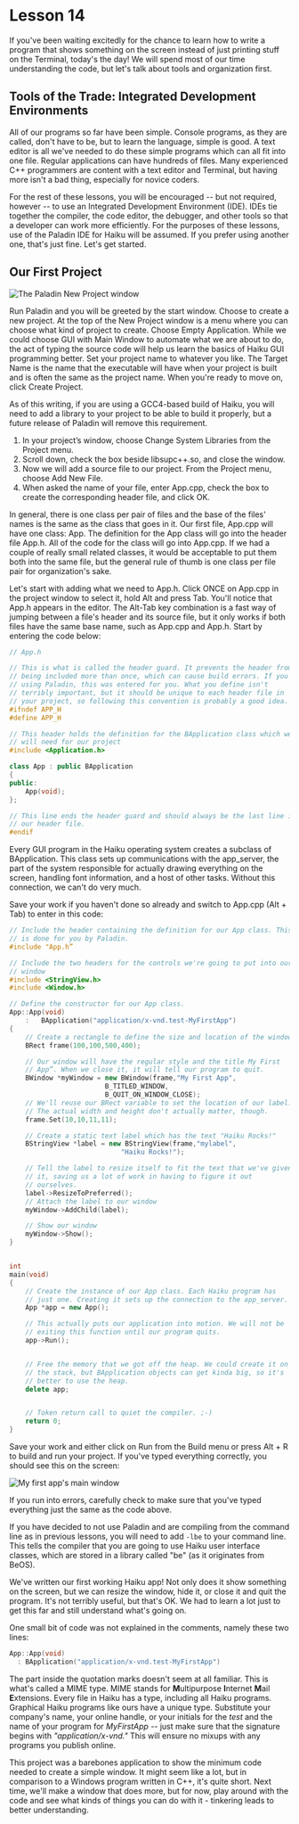 # Lesson 14

If you've been waiting excitedly for the chance to learn how to write a program that shows
something on the screen instead of just printing stuff on the Terminal, today's the day! We will
spend most of our time understanding the code, but let's talk about tools and organization first.

## Tools of the Trade: Integrated Development Environments

All of our programs so far have been simple. Console programs, as they are called, don't have to
be, but to learn the language, simple is good. A text editor is all we've needed to do these simple
programs which can all fit into one file. Regular applications can have hundreds of files. Many
experienced C++ programmers are content with a text editor and Terminal, but having more isn't a
bad thing, especially for novice coders.

For the rest of these lessons, you will be encouraged -- but not required, however -- to use an
Integrated Development Environment (IDE). IDEs tie together the compiler, the code editor, the
debugger, and other tools so that a developer can work more efficiently. For the purposes of these
lessons, use of the Paladin IDE for Haiku will be assumed. If you prefer using another one,
that's just fine. Let's get started.

## Our First Project

![The Paladin New Project window](images/paladin2.png)

Run Paladin and you will be greeted by the start window. Choose to create a new project. At the top
of the New Project window is a menu where you can choose what kind of project to create. Choose
Empty Application. While we could choose GUI with Main Window to automate what we are about to do,
the act of typing the source code will help us learn the basics of Haiku GUI programming better.
Set your project name to whatever you like. The Target Name is the name that the executable will
have when your project is built and is often the same as the project name. When you're ready to
move on, click Create Project.

As of this writing, if you are using a GCC4-based build of Haiku, you will need to add a library to
your project to be able to build it properly, but a future release of Paladin will remove this
requirement.

1.	In your project’s window, choose Change System Libraries from the Project menu.
2.	Scroll down, check the box beside libsupc++.so, and close the window.
3.	Now we will add a source file to our project. From the Project menu, choose Add New File.
4.	When asked the name of your file, enter App.cpp, check the box to create the corresponding header file, and click OK.

In general, there is one class per pair of files and the base of the files' names is the same as
the class that goes in it. Our first file, App.cpp will have one class: App. The definition for the
App class will go into the header file App.h. All of the code for the class will go into App.cpp.
If we had a couple of really small related classes, it would be acceptable to put them both into
the same file, but the general rule of thumb is one class per file pair for organization's sake.

Let's start with adding what we need to App.h. Click ONCE on App.cpp in the project window to
select it, hold Alt and press Tab. You'll notice that App.h appears in the editor. The Alt-Tab key
combination is a fast way of jumping between a file's header and its source file, but it only works
if both files have the same base name, such as App.cpp and App.h. Start by entering the code below:

```cpp
// App.h

// This is what is called the header guard. It prevents the header from
// being included more than once, which can cause build errors. If you're
// using Paladin, this was entered for you. What you define isn't
// terribly important, but it should be unique to each header file in
// your project, so following this convention is probably a good idea.
#ifndef APP_H
#define APP_H

// This header holds the definition for the BApplication class which we
// will need for our project
#include <Application.h>

class App : public BApplication
{
public:
	App(void);
};

// This line ends the header guard and should always be the last line in
// our header file.
#endif
```

Every GUI program in the Haiku operating system creates a subclass of BApplication. This class sets
up communications with the app\_server, the part of the system responsible for actually drawing
everything on the screen, handling font information, and a host of other tasks. Without this
connection, we can't do very much.

Save your work if you haven't done so already and switch to App.cpp (Alt + Tab) to enter in this code:

```cpp
// Include the header containing the definition for our App class. This
// is done for you by Paladin.
#include "App.h”

// Include the two headers for the controls we're going to put into our
// window
#include <StringView.h>
#include <Window.h>

// Define the constructor for our App class.
App::App(void)
	:	BApplication("application/x-vnd.test-MyFirstApp")
{
	// Create a rectangle to define the size and location of the window
	BRect frame(100,100,500,400);

	// Our window will have the regular style and the title My First
	// App”. When we close it, it will tell our program to quit.
	BWindow *myWindow = new BWindow(frame,"My First App",
						B_TITLED_WINDOW,
						B_QUIT_ON_WINDOW_CLOSE);
	// We'll reuse our BRect variable to set the location of our label.
	// The actual width and height don't actually matter, though.
	frame.Set(10,10,11,11);

	// Create a static text label which has the text "Haiku Rocks!"
	BStringView *label = new BStringView(frame,"mylabel",
							"Haiku Rocks!");

	// Tell the label to resize itself to fit the text that we've given
	// it, saving us a lot of work in having to figure it out
	// ourselves.
	label->ResizeToPreferred();
	// Attach the label to our window
	myWindow->AddChild(label);

	// Show our window
	myWindow->Show();
}


int
main(void)
{
	// Create the instance of our App class. Each Haiku program has
	// just one. Creating it sets up the connection to the app_server.
	App *app = new App();

	// This actually puts our application into motion. We will not be
	// exiting this function until our program quits.
	app->Run();


	// Free the memory that we got off the heap. We could create it on
	// the stack, but BApplication objects can get kinda big, so it's
	// better to use the heap.
	delete app;


	// Token return call to quiet the compiler. ;-)
	return 0;
}
```

Save your work and either click on Run from the Build menu or press Alt + R to build and run your
project. If you've typed everything correctly, you should see this on the screen:

![My first app's main window](images/myfirstappshot.png)

If you run into errors, carefully check to make sure that you've typed everything just the same as the code above.

If you have decided to not use Paladin and are compiling from the command line as in previous
lessons, you will need to add `-lbe` to your command line. This tells the compiler that you are
going to use Haiku user interface classes, which are stored in a library called "be" (as it
originates from BeOS).

We've written our first working Haiku app! Not only does it show something on the screen, but we
can resize the window, hide it, or close it and quit the program. It's not terribly useful, but
that's OK. We had to learn a lot just to get this far and still understand what's going on.

One small bit of code was not explained in the comments, namely these two lines:

```cpp
App::App(void)
  :	BApplication("application/x-vnd.test-MyFirstApp")
```

The part inside the quotation marks doesn't seem at all familiar. This is what's called a MIME type.
MIME stands for **M**ultipurpose **I**nternet **M**ail **E**xtensions. Every file in Haiku has a
type, including all Haiku programs. Graphical Haiku programs like ours have a unique type.
Substitute your company's name, your online handle, or your initials for the *test* and the name of
your program for *MyFirstApp* -- just make sure that the signature begins with _"application/x-vnd."_
This will ensure no mixups with any programs you publish online.

This project was a barebones application to show the minimum code needed to create a simple window.
It might seem like a lot, but in comparison to a Windows program written in C++, it's quite short.
Next time, we'll make a window that does more, but for now, play around with the code and see what
kinds of things you can do with it - tinkering leads to better understanding.
